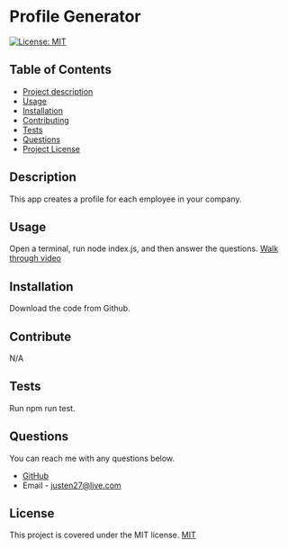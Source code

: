 # Profile Generator

[![License: MIT](https://img.shields.io/badge/License-MIT-yellow.svg)](https://opensource.org/licenses/MIT)

## Table of Contents

- [Project description](#Description)
- [Usage](#Usage)
- [Installation](#Installation)
- [Contributing](#Contributing)
- [Tests](#Tests)
- [Questions](#Questions)
- [Project License](#License)

## Description

This app creates a profile for each employee in your company.

## Usage

Open a terminal, run node index.js, and then answer the questions.
[Walk through video](https://drive.google.com/file/d/1-fKaxXahKFm9NKt5rpzfEnCA2lkF6J2c/view)

## Installation

Download the code from Github.

## Contribute

N/A

## Tests

Run npm run test.

## Questions

You can reach me with any questions below.

- [GitHub](https://github.com/Radioactive-mtb)
- Email - justen27@live.com

## License

This project is covered under the MIT license.
[MIT](https://choosealicense.com/licenses/mit)
